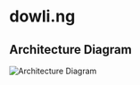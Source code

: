 # dowli.ng

## Architecture Diagram

![Architecture Diagram](https://lucid.app/publicSegments/view/2f05caff-82c2-40e8-889c-957b3529b42b/image.png)
